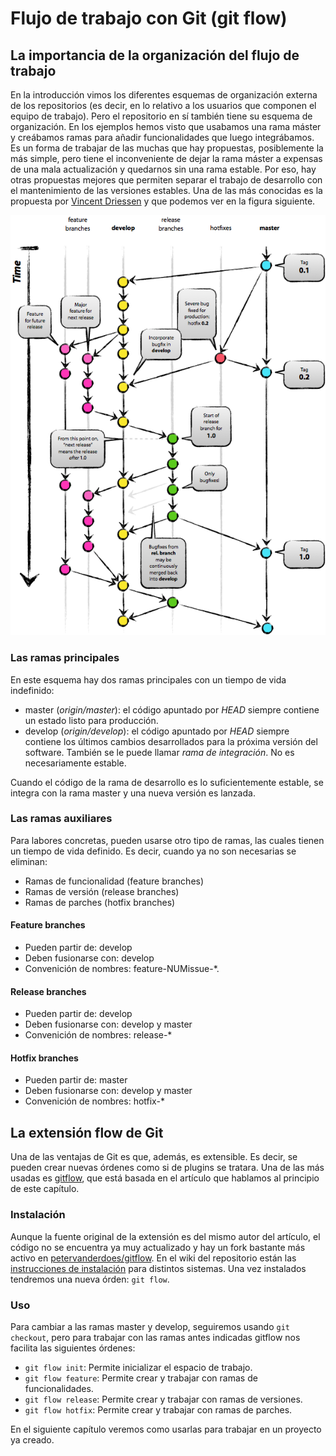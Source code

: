# Flujo de trabajo con Git (git flow)

## La importancia de la organización del flujo de trabajo

En la introducción vimos los diferentes esquemas de organización externa de los repositorios (es decir, en lo relativo a los usuarios que componen el equipo de trabajo). Pero el repositorio en sí también tiene su esquema de organización. En los ejemplos hemos visto que usabamos una rama máster y creábamos ramas para añadir funcionalidades que luego integrábamos. Es un forma de trabajar de las muchas que hay propuestas, posiblemente la más simple, pero tiene el inconveniente de dejar la rama máster a expensas de una mala actualización y quedarnos sin una rama estable. Por eso, hay otras propuestas mejores que permiten separar el trabajo de desarrollo con el mantenimiento de las versiones estables. Una de las más conocidas es la propuesta por [Vincent Driessen](http://nvie.com/posts/a-successful-git-branching-model/) y que podemos ver en la figura siguiente.

![Git flow](images/gitlab-organizacion.png)

### Las ramas principales

En este esquema hay dos ramas principales con un tiempo de vida indefinido:

* master (_origin/master_): el código apuntado por _HEAD_ siempre contiene un estado listo para producción.
* develop (_origin/develop_): el código apuntado por _HEAD_ siempre contiene los últimos cambios desarrollados para la próxima versión del software. También se le puede llamar _rama de integración_. No es necesariamente estable.

Cuando el código de la rama de desarrollo es lo suficientemente estable, se integra con la rama master y una nueva versión es lanzada.

### Las ramas auxiliares

Para labores concretas, pueden usarse otro tipo de ramas, las cuales tienen un tiempo de vida definido. Es decir, cuando ya no son necesarias se eliminan:

* Ramas de funcionalidad (feature branches)
* Ramas de versión (release branches)
* Ramas de parches (hotfix branches)

#### Feature branches

* Pueden partir de: develop
* Deben fusionarse con: develop
* Convenición de nombres: feature-NUMissue-*.

#### Release branches

* Pueden partir de: develop
* Deben fusionarse con: develop y master
* Convenición de nombres: release-*

#### Hotfix branches

* Pueden partir de: master
* Deben fusionarse con: develop y master
* Convenición de nombres: hotfix-\*

## La extensión flow de Git

Una de las ventajas de Git es que, además, es extensible. Es decir, se pueden crear nuevas órdenes como si de plugins se tratara. Una de las más usadas es [gitflow](https://github.com/nvie/gitflow), que está basada en el artículo que hablamos al principio de este capítulo.

### Instalación

Aunque la fuente original de la extensión es del mismo autor del artículo, el código no se encuentra ya muy actualizado y hay un fork bastante más activo en [petervanderdoes/gitflow](https://github.com/petervanderdoes/gitflow). En el wiki del repositorio están las [instrucciones de instalación](https://github.com/petervanderdoes/gitflow/wiki) para distintos sistemas. Una vez instalados tendremos una nueva órden: `git flow`.

### Uso

Para cambiar a las ramas master y develop, seguiremos usando  `git checkout`, pero para trabajar con las ramas antes indicadas gitflow nos facilita las siguientes órdenes:

* `git flow init`: Permite inicializar el espacio de trabajo.
* `git flow feature`: Permite crear y trabajar con ramas de funcionalidades.
* `git flow release`: Permite crear y trabajar con ramas de versiones.
* `git flow hotfix`: Permite crear y trabajar con ramas de parches.

En el siguiente capítulo veremos como usarlas para trabajar en un proyecto ya creado.

